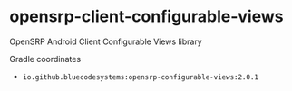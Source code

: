 # opensrp-client-configurable-views
OpenSRP Android Client Configurable Views library

Gradle coordinates
- `io.github.bluecodesystems:opensrp-configurable-views:2.0.1`
